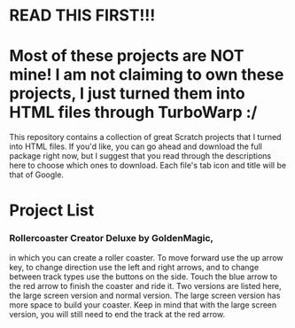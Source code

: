 # READ THIS FIRST!!!
# Most of these projects are NOT mine! I am not claiming to own these projects, I just turned them into HTML files through TurboWarp :/
</p>This repository contains a collection of great Scratch projects that I turned into HTML files. If you'd like, you can go ahead and download the full package right now, but I suggest that you read through the descriptions here to choose which ones to download. Each file's tab icon and title will be that of Google.</p>
<h1>Project List</h1>
<p><h3>Rollercoaster Creator Deluxe by GoldenMagic,</h3> in which you can create a roller coaster. To move forward use the up arrow key, to change direction use the left and right arrows, and to change between track types use the buttons on the side. Touch the blue arrow to the red arrow to finish the coaster and ride it. Two versions are listed here, the large screen version and normal version. The large screen version has more space to build your coaster. Keep in mind that with the large screen version, you will still need to end the track at the red arrow.
